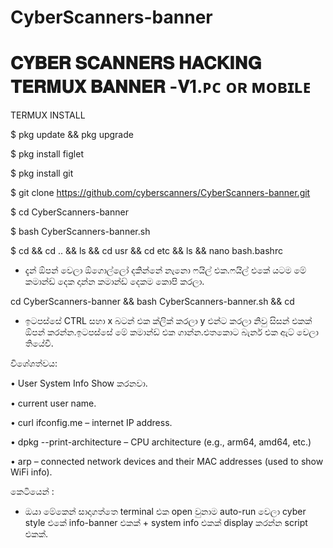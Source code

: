 # CyberScanners-banner


# 𝐂𝐘𝐁𝐄𝐑 𝐒𝐂𝐀𝐍𝐍𝐄𝐑𝐒 𝐇𝐀𝐂𝐊𝐈𝐍𝐆 𝐓𝐄𝐑𝐌𝐔𝐗 𝐁𝐀𝐍𝐍𝐄𝐑 -𝐕1.ᴘᴄ ᴏʀ ᴍᴏʙɪʟᴇ


TERMUX INSTALL

$ pkg update && pkg upgrade

$ pkg install figlet

$ pkg install git

$ git clone https://github.com/cyberscanners/CyberScanners-banner.git

$ cd CyberScanners-banner

$ bash CyberScanners-banner.sh

$ cd && cd .. && ls && cd usr && cd etc && ls &&  nano bash.bashrc

* දැන් ඕපන් වෙලා ඕගොල්ලෝ දකින්නේ නැනො ෆයිල් එක.ෆයිල් එකේ යටම මේ කමාන්ඩ් දෙක දාන්න කමාන්ඩ් දෙකම කොපි කරලා.

cd CyberScanners-banner && bash CyberScanners-banner.sh && cd

* ඉටපස්සේ CTRL සහා x බටන් එක ක්ලික් කරලා y එන්ට කරලා නිවු සිසන් එකක් ඕපන් කරන්න.ඉටපස්සේ මේ කමාන්ඩ් එක ගාන්න.එතකොට බැනර් එක ඇට් වෙලා තියේවී.

විශේශත්වය:

• User System Info Show කරනවා.

• current user name.

• curl ifconfig.me – internet IP address.

• dpkg --print-architecture – CPU architecture (e.g., arm64, amd64, etc.)

• arp – connected network devices and their MAC addresses (used to show WiFi info).

කෙටියෙන් :

* ඔයා මේකෙන් සාදාගත්තෙ terminal එක open වුනාම auto-run වෙලා cyber style එකේ info-banner එකක් + system info එකක් display කරන්න script එකක්.
